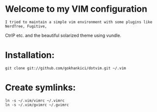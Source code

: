 # Welcome to my VIM configuration

    I tried to maintain a simple vim environment with some plugins like NerdTree, Fugitive, 
CtrlP etc. and the beautiful solarized theme using vundle.

# Installation:

    git clone git://github.com/gokhankici/dotvim.git ~/.vim

# Create symlinks:

    ln -s ~/.vim/vimrc ~/.vimrc
    ln -s ~/.vim/gvimrc ~/.gvimrc